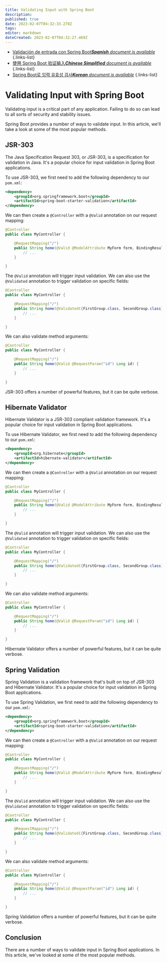 ```yaml
---
title: Validating Input with Spring Boot
description: 
published: true
date: 2023-02-07T04:32:33.270Z
tags: 
editor: markdown
dateCreated: 2023-02-07T04:32:27.469Z
---
```


- [Validación de entrada con Spring Boot***Spanish** document is available*](/es/Knowledge-base/Spring-Boot/validating-input-with-spring-boot)
{.links-list}
- [使用 Spring Boot 验证输入***Chinese Simplified** document is available*](/zh/Knowledge-base/Spring-Boot/validating-input-with-spring-boot)
{.links-list}
- [Spring Boot로 입력 유효성 검사***Korean** document is available*](/ko/Knowledge-base/Spring-Boot/validating-input-with-spring-boot)
{.links-list}


# Validating Input with Spring Boot

Validating input is a critical part of any application. Failing to do so can lead to all sorts of security and stability issues.

Spring Boot provides a number of ways to validate input. In this article, we'll take a look at some of the most popular methods.

## JSR-303

The Java Specification Request 303, or JSR-303, is a specification for validation in Java. It's a popular choice for input validation in Spring Boot applications.

To use JSR-303, we first need to add the following dependency to our `pom.xml`:

```xml
<dependency>
    <groupId>org.springframework.boot</groupId>
    <artifactId>spring-boot-starter-validation</artifactId>
</dependency>
```

We can then create a `@Controller` with a `@Valid` annotation on our request mapping:

```java
@Controller
public class MyController {

    @RequestMapping("/")
    public String home(@Valid @ModelAttribute MyForm form, BindingResult bindingResult) {
        // ...
    }

}
```

The `@Valid` annotation will trigger input validation. We can also use the `@Validated` annotation to trigger validation on specific fields:

```java
@Controller
public class MyController {

    @RequestMapping("/")
    public String home(@Validated({FirstGroup.class, SecondGroup.class}) @ModelAttribute MyForm form, BindingResult bindingResult) {
        // ...
    }

}
```

We can also validate method arguments:

```java
@Controller
public class MyController {

    @RequestMapping("/")
    public String home(@Valid @RequestParam("id") Long id) {
        // ...
    }

}
```

JSR-303 offers a number of powerful features, but it can be quite verbose.

## Hibernate Validator

Hibernate Validator is a JSR-303 compliant validation framework. It's a popular choice for input validation in Spring Boot applications.

To use Hibernate Validator, we first need to add the following dependency to our `pom.xml`:

```xml
<dependency>
    <groupId>org.hibernate</groupId>
    <artifactId>hibernate-validator</artifactId>
</dependency>
```

We can then create a `@Controller` with a `@Valid` annotation on our request mapping:

```java
@Controller
public class MyController {

    @RequestMapping("/")
    public String home(@Valid @ModelAttribute MyForm form, BindingResult bindingResult) {
        // ...
    }

}
```

The `@Valid` annotation will trigger input validation. We can also use the `@Validated` annotation to trigger validation on specific fields:

```java
@Controller
public class MyController {

    @RequestMapping("/")
    public String home(@Validated({FirstGroup.class, SecondGroup.class}) @ModelAttribute MyForm form, BindingResult bindingResult) {
        // ...
    }

}
```

We can also validate method arguments:

```java
@Controller
public class MyController {

    @RequestMapping("/")
    public String home(@Valid @RequestParam("id") Long id) {
        // ...
    }

}
```

Hibernate Validator offers a number of powerful features, but it can be quite verbose.

## Spring Validation

Spring Validation is a validation framework that's built on top of JSR-303 and Hibernate Validator. It's a popular choice for input validation in Spring Boot applications.

To use Spring Validation, we first need to add the following dependency to our `pom.xml`:

```xml
<dependency>
    <groupId>org.springframework.boot</groupId>
    <artifactId>spring-boot-starter-validation</artifactId>
</dependency>
```

We can then create a `@Controller` with a `@Valid` annotation on our request mapping:

```java
@Controller
public class MyController {

    @RequestMapping("/")
    public String home(@Valid @ModelAttribute MyForm form, BindingResult bindingResult) {
        // ...
    }

}
```

The `@Valid` annotation will trigger input validation. We can also use the `@Validated` annotation to trigger validation on specific fields:

```java
@Controller
public class MyController {

    @RequestMapping("/")
    public String home(@Validated({FirstGroup.class, SecondGroup.class}) @ModelAttribute MyForm form, BindingResult bindingResult) {
        // ...
    }

}
```

We can also validate method arguments:

```java
@Controller
public class MyController {

    @RequestMapping("/")
    public String home(@Valid @RequestParam("id") Long id) {
        // ...
    }

}
```

Spring Validation offers a number of powerful features, but it can be quite verbose.

## Conclusion

There are a number of ways to validate input in Spring Boot applications. In this article, we've looked at some of the most popular methods.